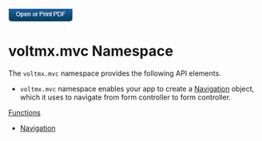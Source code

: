                         

[![](Resources/Images/pdf.png)](http://docs.voltmx.com/9_x_PDFs/iris/voltmx_ref_arch_ap_internali.pdf)


voltmx.mvc Namespace
==================

The `voltmx.mvc` namespace provides the following API elements.

*   `voltmx.mvc` namespace enables your app to create a [Navigation](Navigation_Object.md) object, which it uses to navigate from form controller to form controller.

[Functions](voltmx.mvc_Functions.md)

*   [Navigation](voltmx.mvc_Functions.md)
